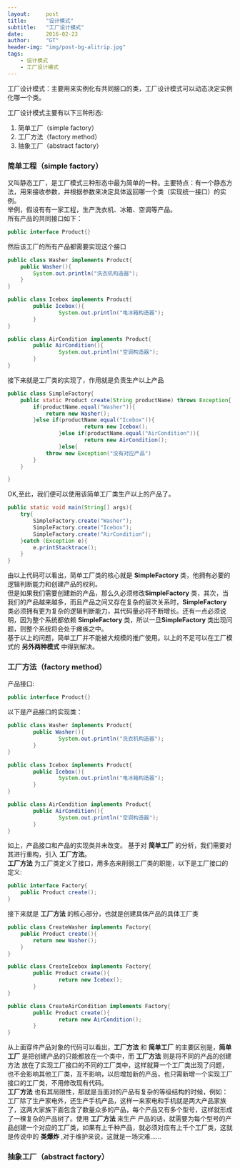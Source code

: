 ```yaml
---
layout:     post
title:      "设计模式"
subtitle:   "工厂设计模式"
date:       2016-02-23
author:     "GT"
header-img: "img/post-bg-alitrip.jpg"
tags:
    - 设计模式
    - 工厂设计模式
---
```

<div id="top"></div>

工厂设计模式：主要用来实例化有共同接口的类，工厂设计模式可以动态决定实例化哪一个类。

工厂设计模式主要有以下三种形态:

1. 简单工厂（simple factory）
2. 工厂方法（factory method）
3. 抽象工厂（abstract factory）  

### 简单工程（simple factory）  
又叫静态工厂，是工厂模式三种形态中最为简单的一种。主要特点：有一个静态方法，用来接收参数，并根据参数来决定具体返回哪一个类（实现统一接口）的实例。  
举例，假设有有一家工程，生产洗衣机、冰箱、空调等产品。  
所有产品的共同接口如下：  

```java
public interface Product{}

```

然后该工厂的所有产品都需要实现这个接口  

```java
public class Washer implements Product{
	public Washer(){
		System.out.println("洗衣机构造器");
	}
}

public class Icebox implements Product{
        public Icebox(){
                System.out.println("电冰箱构造器");
        }
}

public class AirCondition implements Product{
        public AirCondition(){
                System.out.println("空调构造器");
        }
}
```

接下来就是工厂类的实现了，作用就是负责生产以上产品  

```java
public class SimpleFactory{
	public static Product create(String productName) throws Exception{
		if(productName.equal("Washer")){
			return new Washer();
		}else if(productName.equal("Icebox")){
                        return new Icebox();
                }else if(productName.equal("AirCondition")){
                        return new AirCondition();
                }else{
			throw new Exception("没有对应产品")
		}
	}

}
```

OK,至此，我们便可以使用该简单工厂类生产以上的产品了。  

```java
public static void main(String[] args){
	try{
		SimpleFactory.create("Washer");
		SimpleFactory.create("Icebox");
		SimpleFactory.create("AirCondition");
	}catch (Exception e){
		e.printStacktrace();
	}
}
```

由以上代码可以看出，简单工厂类的核心就是 **SimpleFactory** 类，他拥有必要的逻辑判断能力和创建产品的权利。  
但是如果我们需要创建新的产品，那么久必须修改**SimpleFactory** 类，其次，当我们的产品越来越多，而且产品之间又存在复杂的层次关系时，**SimpleFactory** 类必须拥有更为复杂的逻辑判断能力，其代码量必将不断增长。还有一点必须说明，因为整个系统都依赖 **SimpleFactory** 类，所以一旦**SimpleFactory** 类出现问题，则整个系统将会处于瘫痪之中。  
基于以上的问题，简单工厂并不能被大规模的推广使用。以上的不足可以在工厂模式的 **另外两种模式** 中得到解决。


### 工厂方法（factory method）

产品接口:

```java
public interface Product{}
```

以下是产品接口的实现类：  

```java
public class Washer implements Product{
        public Washer(){
                System.out.println("洗衣机构造器");
        }
}

public class Icebox implements Product{
        public Icebox(){
                System.out.println("电冰箱构造器");
        }
}

public class AirCondition implements Product{
        public AirCondition(){
                System.out.println("空调构造器");
        }
}
```

如上，产品接口和产品的实现类并未改变。
基于对 **简单工厂** 的分析，我们需要对其进行重构，引入 **工厂方法**。  
**工厂方法**  为工厂类定义了接口，用多态来削弱工厂类的职能，以下是工厂接口的定义:  

```java
public interface Factory{
	public Product create();
}
```

接下来就是 **工厂方法** 的核心部分，也就是创建具体产品的具体工厂类  

```java
public class CreateWasher implements Factory{
	public Product create(){
		return new Washer();
	}
}

public class CreateIcebox implements Factory{
        public Product create(){
                return new Icebox();
        }
}

public class CreateAirCondition implements Factory{
        public Product create(){
                return new AirCondition();
        }
}
```
从上面穿件产品对象的代码可以看出，**工厂方法**  和 **简单工厂** 的主要区别是，**简单工厂** 是把创建产品的只能都放在一个类中，而 **工厂方法** 则是将不同的产品的创建方法 放在了实现工厂接口的不同的工厂类中，这样就算一个工厂类出现了问题，也不会影响其他工厂类，互不影响，以后增加新的产品，也只需新增一个实现工厂接口的工厂类，不用修改现有代码。  
**工厂方法** 也有其局限性，那就是当面对的产品有复杂的等级结构的时候，例如：工厂除了生产家电外，还生产手机产品，这样一来家电和手机就是两大产品家族了，这两大家族下面包含了数量众多的产品，每个产品又有多个型号，这样就形成了一棵复杂的产品树了。使用 **工厂方法** 来生产 产品的话，就需要为每个型号的产品创建一个对应的工厂类，如果有上千种产品，就必须对应有上千个工厂类，这就是传说中的 **类爆炸** ,对于维护来说，这就是一场灾难......

### 抽象工厂（abstract factory）















  

<div id="footer"></div>

